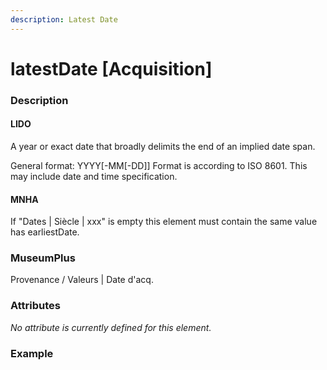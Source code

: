 ```yaml
---
description: Latest Date
---
```


# latestDate \[Acquisition\]

### Description

#### LIDO

A year or exact date that broadly delimits the end of an implied date span.

General format: YYYY\[-MM\[-DD\]\] Format is according to ISO 8601. This may include date and time specification.

#### MNHA

If "Dates \| Siècle \| xxx" is empty this element must contain the same value has earliestDate.

### MuseumPlus

Provenance / Valeurs \|  Date d'acq.

### Attributes

_No attribute is currently defined for this element._

### Example

